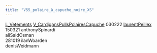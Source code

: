 ```yaml
---
title: "V55_polaire_à_capuche_noire_XS"
---
```


[L_Vetements](notes/equipements/L_Vetements.md) [V_CardigansPullsPolairesCapuche](notes/equipements/vetements/V_CardigansPullsPolairesCapuche.md) 030222 [laurentPeillex](notes/utilisateurs/beneficiaires/laurentPeillex.md)\
150321 anthonySpinardi\
aliSaidOsman\
281019 ilanWoarden\
denisWeidmann